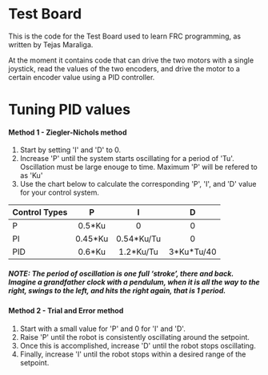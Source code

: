 # Test Board
This is the code for the Test Board used to learn FRC programming, as written by Tejas Maraliga.

At the moment it contains code that can drive the two motors with a single joystick, read the values of the two encoders, and drive the motor to a certain encoder value using a PID controller.

# Tuning PID values

#### Method 1 - Ziegler-Nichols method

1. Start by setting 'I' and 'D' to 0.
2. Increase 'P' until the system starts oscillating for a period of 'Tu'. Oscillation must be large enouge to time. Maximum 'P' will be refered to as 'Ku'
3. Use the chart below to calculate the corresponding 'P', 'I', and 'D' value for your control system.

|Control Types|    P   |      I    |      D     |
|:------------|:------:|:---------:|:----------:|
|P            |0.5\*Ku |     0     |      0     |
|PI           |0.45\*Ku|0.54\*Ku/Tu|      0     |
|PID          |0.6\*Ku |1.2\*Ku/Tu |3\*Ku\*Tu/40|

##### NOTE: The period of oscillation is one full ‘stroke’, there and back. Imagine a grandfather clock with a pendulum, when it is all the way to the right, swings to the left, and hits the right again, that is 1 period.

#### Method 2 - Trial and Error method

1. Start with a small value for 'P' and 0 for 'I' and 'D'.
2. Raise 'P' until the robot is consistently oscillating around the setpoint.
3. Once this is accomplished, increase 'D' until the robot stops oscillating.
4. Finally, increase 'I' until the robot stops within a desired range of the setpoint.
